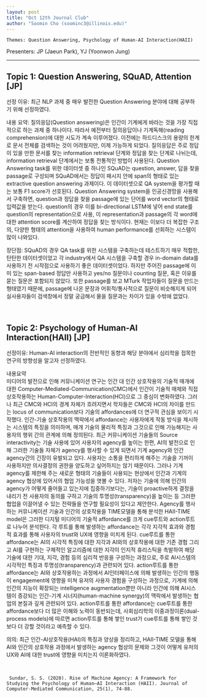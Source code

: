 ```yaml
---
layout: post
title: "Oct 12th Journal Club"
author: "Soomin Cho (soominc3@illinois.edu)"
---
```


    Themes: Question Answering, Psychology of Human-AI Interaction(HAII)  

Presenters: JP (Jaeun Park), YJ (Yoonwon Jung) <br>

-----------------

## Topic 1: Question Answering, SQuAD, Attention [JP]

선정 이유: 최근 NLP 과제 중 매우 발전한 Question Answering 분야에 대해 공부하기 위해 선정하였다.<br>

내용 요약: 질의응답(Question answering)은 인간이 기계에게 바라는 것을 가장 직접적으로 하는 과제 중 하나이다. 따라서 예전부터 질의응답이나 기계독해(reading comprehension)에 대한 시도가 계속 이루어졌다. 이전에는 하드디스크의 용량의 한계로 문서 전체를 검색하는 것이 어려웠지만, 이제 가능하게 되었다. 질의응답은 주로 정답이 있을 만한 문서를 찾는 information retrieval 단계와 정답을 찾는 단계로 나뉘는데, information retrieval 단계에서는 보통 전통적인 방법이 사용된다. Question Answering task를 위한 데이터셋 중 하나인 SQuAD는 question, answer, 답을 찾을 passage로 구성되며 SQuAD에서는 정답이 패시지 안에 span의 형태로 있는 extractive question answering 과제이다. 이 데이터셋으로 QA system을 평가할 때는 보통 F1 score가 선호된다. Question Answering system을 인공신경망을 사용해서 구축하면, question과 정답을 찾을 passage에 있는 단어를 word vector의 형태로 입력값을 받는다. question의 경우 이를 bi-directional LSTM에 넣어 end state를 question의 representation으로 사용, 이 representation과 passage의 각 word에 대한 attention score를 계산하여 정답을 찾는 방식이다. 현재는 이보다 더 복잡한 구조의, 다양한 형태의 attention을 사용하여 human performance를 선회하는 시스템이 많이 나와있다.

장단점: SQuAD의 경우 QA task를 위한 시스템을 구축하는데 테스트하기 매우 적합한, 탄탄한 데이터셋이었고 각 industry에서 QA 시스템을 구축할 경우 in-domain data를 사용하기 전 시작점으로 사용하기 좋은 데이터셋이었다. 하지만 주어진 passage에 이미 있는 span-based 정답만 사용하고 yes/no 질문이나 counting 질문, 혹은 이유를 묻는 질문은 포함되지 않았다. 또한 passage를 보고 MTurk 작업자들이 질문을 만드는 형태였기 때문에, passage에 나온 문장과 어휘적/통사적으로 질문이 비슷해지게 되어 실사용자들이 검색창에서 정말 궁금해서 물을 질문과는 차이가 있을 수밖에 없었다.  

<br>

## Topic 2: Psychology of Human-AI Interaction(HAII) [JP]

선정이유: Human-AI interaction의 전반적인 동향과 해당 분야에서 심리학을 접목한 연구의 방향성을 알고자 선정하였다. <br>

내용요약 <br> 
미디어의 발전으로 인해 커뮤니케이션 연구는 인간 대 인간 상호작용의 기술적 매개에 대한 Computer-Mediated-Communication(CMC)에서 인간이 기술적 매체와 직접 상호작용하는 Human-Computer-Interaction(HCI)으로 그 중심이 변화하였다. 그러나 최근 CMC와 HCI의 경계 자체가 흐려지면서 학자들은 CMC와 HCI의 차이를 만드는 locus of communication보다 기술의 affordances에 더 연구적 관심을 보이기 시작했다. 인간-기술 상호작용의 맥락에서 affordance는 사용자에게 작동 방식을 제시하는 시스템의 특징을 의미하며, 매개 기술의 물리적 특징과 그것으로 인해 가능해지는 사용자의 행위 간의 관계에 의해 정의된다. 최근 커뮤니케이션 기술들의 Source interactivity는 기술 사용에 있어 사용자의 agency를 높이는 한편, AI의 발전으로 인해 그러한 기술들 자체가 agency를 행사할 수 있게 되면서 기계 agency와 인간 agency간의 긴장이 유발되고 있다. 사용자는 소통을 편리하게 해주는 기술을 기꺼이 사용하지만 의사결정의 권한을 양도하고 싶어하지는 않기 때문이다. 그러나 기계 agency를 제한해 주는 새로운 형태의 기술들이 사용되는 현상에서 인간과 기계의 agency 협상에 있어서의 협업 가능성을 엿볼 수 있다. 저자는 기술에 의해 인간의 agency가 어떻게 줄어들고 있는지에 집중하기보다는, 기술이 proactive하게 결정을 내리기 전 사용자의 동의를 구하고 기술의 투명성(transparency)을 높이는 등 그러한 협업을 이끌어낼 수 있는 전략들을 연구할 필요성이 있다고 제안한다. 
Agency를 행사하는 커뮤니케이션 기술과 인간의 상호작용을 TIME모델을 통해 분석한 HAII-TIME model은 그러한 디지털 미디어의 기술적 affordance를 크게 cue루트와 action루트로 나누어 분석한다. 각 루트를 통해 발생하는 affordance는 각각 지각적 효과와 경험적 효과를 통해 사용자의 trust와 UX에 영향을 미치게 된다. cue루트를 통한 affordance는 AI의 시각적 특징에 대한 지각과 AI와의 상호작용에 대한 기존 경험 그리고 AI를 구현하는 구체적인 알고리즘에 대한 지각이 인지적 휴리스틱을 촉발하여 해당 기술에 대한 기대, 지각, 경험 등의 심리적 반응을 구성하는 과정으로, 주로 AI시스템의 시각적인 특징과 투명성(transparency)과 관련되어 있다. action루트를 통한 affordance는 AI와 상호작용하는 과정에서 AI인터페이스에 의해 발생하는 인간의 행동이 engagement에 영향을 미쳐 유저의 사용자 경험을 구성하는 과정으로, 기계에 의해 인간의 지능이 확장되는 intelligence augmentation뿐만 아니라 인간에 의해 AI시스템이 증강되는 인간-기계 시너지(human-machine synergy)의 맥락에서 발생하는 협업의 본질과 깊게 관련되어 있다. action루트를 통한 affordance는 cue루트를 통한 affordance보다 더 많은 이해와 노력이 동반되는데, 사회심리학의 이중과정이론(dual-process models)에 따르면 action루트를 통해 쌓인 trust가 cue루트를 통해 쌓인 것보다 더 강할 것이라고 예측할 수 있다. <br>

의의: 최근 인간-AI상호작용(HAI)의 특징과 양상을 정리하고, HAII-TIME 모델을 통해 AI와 인간의 상호작용 과정에서 발생하는 agency 협상의 문제와 그것이 어떻게 유저의 UX와 AI에 대한 trust에 영향을 미치는지 이론화하였다.

<br>

     Sundar, S. S. (2020). Rise of Machine Agency: A Framework for Studying the Psychology of Human–AI Interaction (HAII). Journal of Computer-Mediated Communication, 25(1), 74-88.

